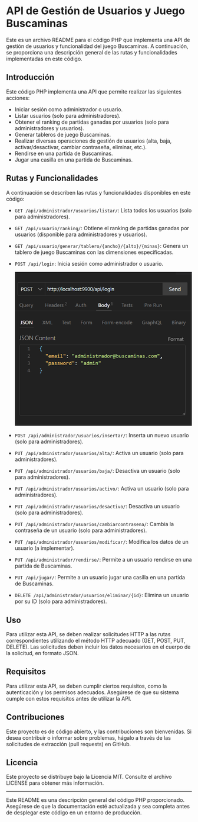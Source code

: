 # API de Gestión de Usuarios y Juego Buscaminas

Este es un archivo README para el código PHP que implementa una API de gestión de usuarios y funcionalidad del juego Buscaminas. A continuación, se proporciona una descripción general de las rutas y funcionalidades implementadas en este código.

## Introducción

Este código PHP implementa una API que permite realizar las siguientes acciones:

- Iniciar sesión como administrador o usuario.
- Listar usuarios (solo para administradores).
- Obtener el ranking de partidas ganadas por usuarios (solo para administradores y usuarios).
- Generar tableros de juego Buscaminas.
- Realizar diversas operaciones de gestión de usuarios (alta, baja, activar/desactivar, cambiar contraseña, eliminar, etc.).
- Rendirse en una partida de Buscaminas.
- Jugar una casilla en una partida de Buscaminas.

## Rutas y Funcionalidades

A continuación se describen las rutas y funcionalidades disponibles en este código:

- `GET /api/administrador/usuarios/listar/`: Lista todos los usuarios (solo para administradores).

- `GET /api/usuario/ranking/`: Obtiene el ranking de partidas ganadas por usuarios (disponible para administradores y usuarios).

- `GET /api/usuario/generar/tablero/{ancho}/{alto}/{minas}`: Genera un tablero de juego Buscaminas con las dimensiones especificadas.

- `POST /api/login`: Inicia sesión como administrador o usuario.

  ![LoginAdministrador](https://github.com/mgarciad34/DWES_Desafio1/blob/administrador/images/LoginAdministrador.png)

- `POST /api/administrador/usuarios/insertar/`: Inserta un nuevo usuario (solo para administradores).

- `PUT /api/administrador/usuarios/alta/`: Activa un usuario (solo para administradores).

- `PUT /api/administrador/usuarios/baja/`: Desactiva un usuario (solo para administradores).

- `PUT /api/administrador/usuarios/activo/`: Activa un usuario (solo para administradores).

- `PUT /api/administrador/usuarios/desactivo/`: Desactiva un usuario (solo para administradores).

- `PUT /api/administrador/usuarios/cambiarcontrasena/`: Cambia la contraseña de un usuario (solo para administradores).

- `PUT /api/administrador/usuarios/modificar/`: Modifica los datos de un usuario (a implementar).

- `PUT /api/administrador/rendirse/`: Permite a un usuario rendirse en una partida de Buscaminas.

- `PUT /api/jugar/`: Permite a un usuario jugar una casilla en una partida de Buscaminas.

- `DELETE /api/administrador/usuarios/eliminar/{id}`: Elimina un usuario por su ID (solo para administradores).

## Uso

Para utilizar esta API, se deben realizar solicitudes HTTP a las rutas correspondientes utilizando el método HTTP adecuado (GET, POST, PUT, DELETE). Las solicitudes deben incluir los datos necesarios en el cuerpo de la solicitud, en formato JSON.

## Requisitos

Para utilizar esta API, se deben cumplir ciertos requisitos, como la autenticación y los permisos adecuados. Asegúrese de que su sistema cumple con estos requisitos antes de utilizar la API.

## Contribuciones

Este proyecto es de código abierto, y las contribuciones son bienvenidas. Si desea contribuir o informar sobre problemas, hágalo a través de las solicitudes de extracción (pull requests) en GitHub.

## Licencia

Este proyecto se distribuye bajo la Licencia MIT. Consulte el archivo LICENSE para obtener más información.

---

Este README es una descripción general del código PHP proporcionado. Asegúrese de que la documentación esté actualizada y sea completa antes de desplegar este código en un entorno de producción.
